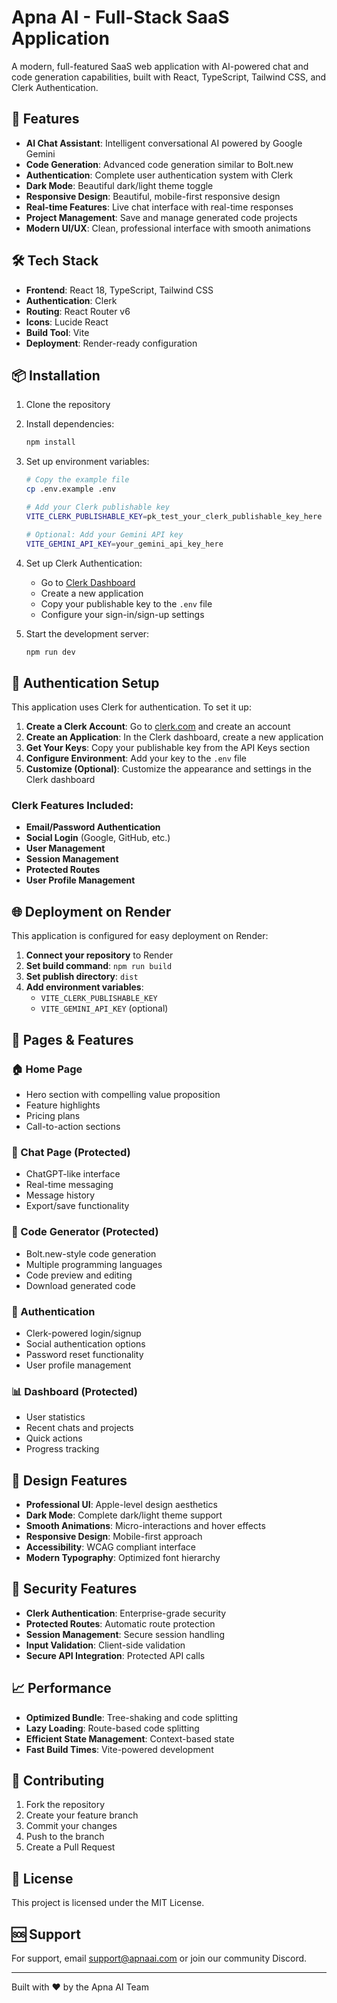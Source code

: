 # Apna AI - Full-Stack SaaS Application

A modern, full-featured SaaS web application with AI-powered chat and code generation capabilities, built with React, TypeScript, Tailwind CSS, and Clerk Authentication.

## 🚀 Features

- **AI Chat Assistant**: Intelligent conversational AI powered by Google Gemini
- **Code Generation**: Advanced code generation similar to Bolt.new
- **Authentication**: Complete user authentication system with Clerk
- **Dark Mode**: Beautiful dark/light theme toggle
- **Responsive Design**: Beautiful, mobile-first responsive design
- **Real-time Features**: Live chat interface with real-time responses
- **Project Management**: Save and manage generated code projects
- **Modern UI/UX**: Clean, professional interface with smooth animations

## 🛠️ Tech Stack

- **Frontend**: React 18, TypeScript, Tailwind CSS
- **Authentication**: Clerk
- **Routing**: React Router v6
- **Icons**: Lucide React
- **Build Tool**: Vite
- **Deployment**: Render-ready configuration

## 📦 Installation

1. Clone the repository
2. Install dependencies:
   ```bash
   npm install
   ```

3. Set up environment variables:
   ```bash
   # Copy the example file
   cp .env.example .env
   
   # Add your Clerk publishable key
   VITE_CLERK_PUBLISHABLE_KEY=pk_test_your_clerk_publishable_key_here
   
   # Optional: Add your Gemini API key
   VITE_GEMINI_API_KEY=your_gemini_api_key_here
   ```

4. Set up Clerk Authentication:
   - Go to [Clerk Dashboard](https://dashboard.clerk.com/)
   - Create a new application
   - Copy your publishable key to the `.env` file
   - Configure your sign-in/sign-up settings

5. Start the development server:
   ```bash
   npm run dev
   ```

## 🔐 Authentication Setup

This application uses Clerk for authentication. To set it up:

1. **Create a Clerk Account**: Go to [clerk.com](https://clerk.com) and create an account
2. **Create an Application**: In the Clerk dashboard, create a new application
3. **Get Your Keys**: Copy your publishable key from the API Keys section
4. **Configure Environment**: Add your key to the `.env` file
5. **Customize (Optional)**: Customize the appearance and settings in the Clerk dashboard

### Clerk Features Included:
- **Email/Password Authentication**
- **Social Login** (Google, GitHub, etc.)
- **User Management**
- **Session Management**
- **Protected Routes**
- **User Profile Management**

## 🌐 Deployment on Render

This application is configured for easy deployment on Render:

1. **Connect your repository** to Render
2. **Set build command**: `npm run build`
3. **Set publish directory**: `dist`
4. **Add environment variables**:
   - `VITE_CLERK_PUBLISHABLE_KEY`
   - `VITE_GEMINI_API_KEY` (optional)

## 📱 Pages & Features

### 🏠 Home Page
- Hero section with compelling value proposition
- Feature highlights
- Pricing plans
- Call-to-action sections

### 💬 Chat Page (Protected)
- ChatGPT-like interface
- Real-time messaging
- Message history
- Export/save functionality

### 🔧 Code Generator (Protected)
- Bolt.new-style code generation
- Multiple programming languages
- Code preview and editing
- Download generated code

### 🔐 Authentication
- Clerk-powered login/signup
- Social authentication options
- Password reset functionality
- User profile management

### 📊 Dashboard (Protected)
- User statistics
- Recent chats and projects
- Quick actions
- Progress tracking

## 🎨 Design Features

- **Professional UI**: Apple-level design aesthetics
- **Dark Mode**: Complete dark/light theme support
- **Smooth Animations**: Micro-interactions and hover effects
- **Responsive Design**: Mobile-first approach
- **Accessibility**: WCAG compliant interface
- **Modern Typography**: Optimized font hierarchy

## 🔐 Security Features

- **Clerk Authentication**: Enterprise-grade security
- **Protected Routes**: Automatic route protection
- **Session Management**: Secure session handling
- **Input Validation**: Client-side validation
- **Secure API Integration**: Protected API calls

## 📈 Performance

- **Optimized Bundle**: Tree-shaking and code splitting
- **Lazy Loading**: Route-based code splitting
- **Efficient State Management**: Context-based state
- **Fast Build Times**: Vite-powered development

## 🤝 Contributing

1. Fork the repository
2. Create your feature branch
3. Commit your changes
4. Push to the branch
5. Create a Pull Request

## 📄 License

This project is licensed under the MIT License.

## 🆘 Support

For support, email support@apnaai.com or join our community Discord.

---

Built with ❤️ by the Apna AI Team